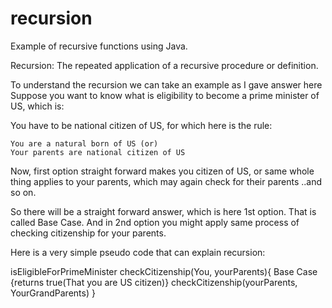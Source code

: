 # recursion
Example of recursive functions using Java.

Recursion: The repeated application of a recursive procedure or definition.

To understand the recursion we can take an example as I gave answer here
Suppose you want to know what is eligibility to become a prime minister of US, which is:

You have to be national citizen of US, for which here is the rule:

    You are a natural born of US (or)
    Your parents are national citizen of US

Now, first option straight forward makes you citizen of US, or same whole thing applies to your parents, which may again check for their parents ..and so on.

So there will be a straight forward answer, which is here 1st option. That is called Base Case. And in 2nd option you might apply same process of checking citizenship for your parents.

Here is a very simple pseudo code that can explain recursion:

isEligibleForPrimeMinister checkCitizenship(You, yourParents){
          Base Case {returns true(That you are US citizen)}
          checkCitizenship(yourParents, YourGrandParents)
          }
